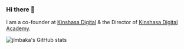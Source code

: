 ### Hi there 👋

I am a co-founder at [Kinshasa Digital](https://kinshasadigital.com) & the Director of [Kinshasa Digital Academy](https://kinshasadigital.academy).

![jlmbaka's GitHub stats](https://github-readme-stats.vercel.app/api?username=jlbamak&show_icons=true&theme=radical)

